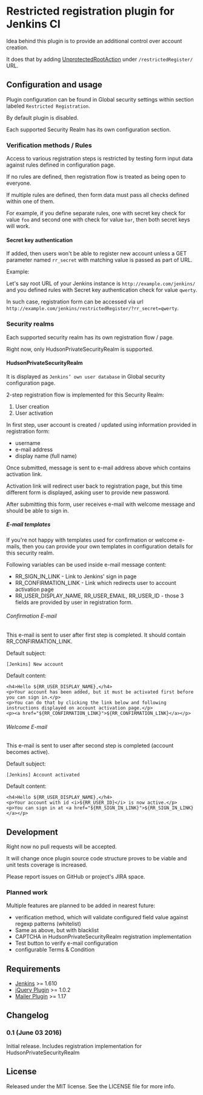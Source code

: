 # Restricted registration plugin for Jenkins CI

Idea behind this plugin is to provide an additional control over account creation.

It does that by adding [UnprotectedRootAction](http://javadoc.jenkins-ci.org/hudson/model/UnprotectedRootAction.html)
under `/restrictedRegister/` URL.

## Configuration and usage

Plugin configuration can be found in Global security settings within section labeled `Restricted Registration`.

By default plugin is disabled.

Each supported Security Realm has its own configuration section.

### Verification methods / Rules

Access to various registration steps is restricted by testing form input data against rules
defined in configuration page.

If no rules are defined, then registration flow is treated as being open to everyone.

If multiple rules are defined, then form data must pass all checks defined within one of them.

For example, if you define separate rules, one with secret key check for value `foo` and second one
with check for value `bar`, then both secret keys will work.

#### Secret key authentication

If added, then users won't be able to register new account unless a GET parameter
named `rr_secret` with matching value is passed as part of URL.

Example:

Let's say root URL of your Jenkins instance is `http://example.com/jenkins/`
and you defined rules with Secret key authentication check for value `qwerty`.

In such case, registration form can be accessed via url `http://example.com/jenkins/restrictedRegister/?rr_secret=qwerty`.

### Security realms

Each supported security realm has its own registration flow / page.

Right now, only HudsonPrivateSecurityRealm is supported.

#### HudsonPrivateSecurityRealm

It is displayed as `Jenkins’ own user database` in Global security configuration page.

2-step registration flow is implemented for this Security Realm:

1. User creation
2. User activation

In first step, user account is created / updated using information provided in registration form:

- username
- e-mail address
- display name (full name)

Once submitted, message is sent to e-mail address above which contains activation link.

Activation link will redirect user back to registration page,
but this time different form is displayed, asking user to provide new password.

After submitting this form, user receives e-mail with welcome message and should be able to sign in.

##### E-mail templates

If you're not happy with templates used for confirmation or welcome e-mails,
then you can provide your own templates in configuration details for this security realm.

Following variables can be used inside e-mail message content:

- RR_SIGN_IN_LINK - Link to Jenkins' sign in page
- RR_CONFIRMATION_LINK - Link which redirects user to account activation page
- RR_USER_DISPLAY_NAME, RR_USER_EMAIL, RR_USER_ID - those 3 fields are provided by user in registration form.

###### Confirmation E-mail

This e-mail is sent to user after first step is completed. It should contain RR_CONFIRMATION_LINK.

Default subject:

```
[Jenkins] New account
```
Default content:

```
<h4>Hello ${RR_USER_DISPLAY_NAME},</h4>
<p>Your account has been added, but it must be activated first before you can sign in.</p>
<p>You can do that by clicking the link below and following instructions displayed on account activation page.</p>
<p><a href="${RR_CONFIRMATION_LINK}">${RR_CONFIRMATION_LINK}</a></p>
```

###### Welcome E-mail

This e-mail is sent to user after second step is completed (account becomes active).

Default subject:

```
[Jenkins] Account activated
```
Default content:

```
<h4>Hello ${RR_USER_DISPLAY_NAME},</h4>
<p>Your account with id <i>${RR_USER_ID}</i> is now active.</p>
<p>You can sign in at <a href="${RR_SIGN_IN_LINK}">${RR_SIGN_IN_LINK}</a></p>
```

## Development

Right now no pull requests will be accepted.

It will change once plugin source code structure proves to be viable and unit tests coverage is increased.

Please report issues on GitHub or project's JIRA space.

### Planned work

Multiple features are planned to be added in nearest future:

- verification method, which will validate configured field value against regexp patterns (whitelist)
- Same as above, but with blacklist
- CAPTCHA in HudsonPrivateSecurityRealm registration implementation
- Test button to verify e-mail configuration
- configurable Terms & Condition

## Requirements

- [Jenkins](https://jenkins.io/) >= 1.610
- [jQuery Plugin](https://wiki.jenkins-ci.org/display/JENKINS/jQuery+Plugin) >= 1.0.2
- [Mailer Plugin](https://wiki.jenkins-ci.org/display/JENKINS/Mailer) >= 1.17


## Changelog

### 0.1 (June 03 2016)

Initial release. Includes registration implementation for HudsonPrivateSecurityRealm

## License

Released under the MIT license. See the LICENSE file for more info.
